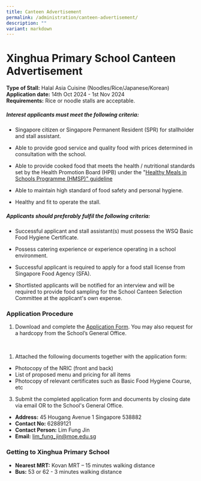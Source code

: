 ```yaml
---
title: Canteen Advertisement
permalink: /administration/canteen-advertisement/
description: ""
variant: markdown
---
```

# Xinghua Primary School Canteen Advertisement

**Type of Stall:** Halal Asia Cuisine (Noodles/Rice/Japanese/Korean)
<br>
**Application date:** 14th Oct 2024 - 1st Nov 2024
<br>**Requirements:** Rice or noodle stalls are acceptable.

##### Interest applicants must meet the following criteria:

* Singapore citizen or Singapore Permanent Resident (SPR) for stallholder and stall assistant.

* Able to provide good service and quality food with prices determined in consultation with the school.

* Able to provide cooked food that meets the health / nutritional standards set by the Health Promotion Board (HPB) under the "[Healthy Meals in Schools Programme (HMSP)" guideline](https://hpb.gov.sg/schools/school-programmes/healthy-meals-in-schools-programme)

* Able to maintain high standard of food safety and personal hygiene.

* Healthy and fit to operate the stall.

##### Applicants should preferably fulfil the following criteria:

* Successful applicant and stall assistant(s) must possess the WSQ Basic Food Hygiene Certificate.

* Possess catering experience or experience operating in a school environment.

* Successful applicant is required to apply for a food stall license from Singapore Food Agency (SFA).

* Shortlisted applicants will be notified for an interview and will be required to provide food sampling for the School Canteen Selection Committee at the applicant's own expense.

### Application Procedure

1.  Download and complete the [Application Form](/files/Administration/school%20canteen%20application%20form.pdf). You may also request for a hardcopy from the School’s General Office.
<br>

1. Attached the following documents together with the application form:
*  Photocopy of the NRIC (front and back)
* List of proposed menu and pricing for all items
* Photocopy of relevant certificates such as Basic Food Hygiene Course, etc

3. Submit the completed application form and documents by closing date via email OR to the School's General Office.
* **Address:** 45 Hougang Avenue 1 Singapore 538882
* **Contact No:** 62889121
* **Contact Person:** Lim Fung Jin
* **Email:** [lim_fung_jin@moe.edu.sg](lim_fung_jin@moe.edu.sg)



###  Getting to Xinghua Primary School

* **Nearest MRT:** Kovan MRT – 15 minutes walking distance
* **Bus:** 53 or 62 - 3 minutes walking distance